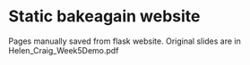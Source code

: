 # Static bakeagain website
Pages manually saved from flask website.  Original slides are in Helen_Craig_Week5Demo.pdf
